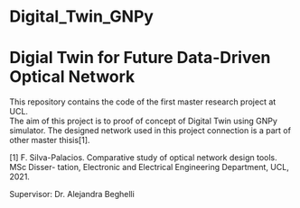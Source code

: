# Digital_Twin_GNPy
# Digial Twin for Future Data-Driven Optical Network 
This repository contains the code of the first master research project at UCL.  
The aim of this project is to proof of concept of Digital Twin using GNPy simulator. 
The designed network used in this project connection is a part of other master thisis[1].


[1] F. Silva-Palacios. Comparative study of optical network design tools. MSc Disser-
tation, Electronic and Electrical Engineering Department, UCL, 2021.

Supervisor: Dr. Alejandra Beghelli


